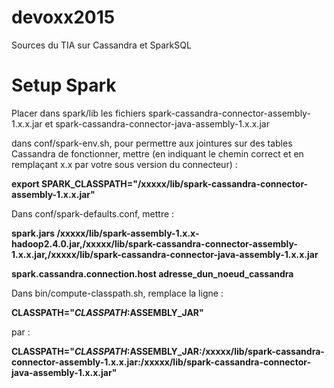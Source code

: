 # devoxx2015
Sources du TIA sur Cassandra et SparkSQL

# Setup Spark
Placer dans spark/lib les fichiers spark-cassandra-connector-assembly-1.x.x.jar et spark-cassandra-connector-java-assembly-1.x.x.jar

dans conf/spark-env.sh, pour permettre aux jointures sur des tables Cassandra de fonctionner, mettre (en indiquant le chemin correct et en remplaçant x.x par votre sous version du connecteur) :

**export SPARK_CLASSPATH="/xxxxx/lib/spark-cassandra-connector-assembly-1.x.x.jar"**

Dans conf/spark-defaults.conf, mettre : 

**spark.jars              /xxxxx/lib/spark-assembly-1.x.x-hadoop2.4.0.jar,/xxxxx/lib/spark-cassandra-connector-assembly-1.x.x.jar,/xxxxx/lib/spark-cassandra-connector-java-assembly-1.x.x.jar**

**spark.cassandra.connection.host adresse_dun_noeud_cassandra**

Dans bin/compute-classpath.sh, remplace la ligne : 

**CLASSPATH="$CLASSPATH:$ASSEMBLY_JAR"**

par : 

**CLASSPATH="$CLASSPATH:$ASSEMBLY_JAR:/xxxxx/lib/spark-cassandra-connector-assembly-1.x.x.jar:/xxxxx/lib/spark-cassandra-connector-java-assembly-1.x.x.jar"**

